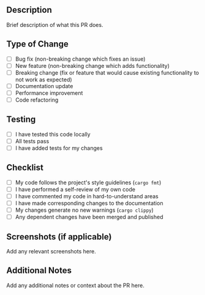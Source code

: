 ## Description
Brief description of what this PR does.

## Type of Change
- [ ] Bug fix (non-breaking change which fixes an issue)
- [ ] New feature (non-breaking change which adds functionality)
- [ ] Breaking change (fix or feature that would cause existing functionality to not work as expected)
- [ ] Documentation update
- [ ] Performance improvement
- [ ] Code refactoring

## Testing
- [ ] I have tested this code locally
- [ ] All tests pass
- [ ] I have added tests for my changes

## Checklist
- [ ] My code follows the project's style guidelines (`cargo fmt`)
- [ ] I have performed a self-review of my own code
- [ ] I have commented my code in hard-to-understand areas
- [ ] I have made corresponding changes to the documentation
- [ ] My changes generate no new warnings (`cargo clippy`)
- [ ] Any dependent changes have been merged and published

## Screenshots (if applicable)
Add any relevant screenshots here.

## Additional Notes
Add any additional notes or context about the PR here.